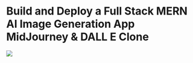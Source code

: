 # Build and Deploy a Full Stack MERN AI Image Generation App  MidJourney & DALL E Clone
<img src="http://res.cloudinary.com/dty0wscz8/image/upload/v1678388555/ujwqkae5c2axd7lggsdg.png">

